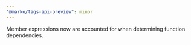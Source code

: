 ```yaml
---
"@marko/tags-api-preview": minor
---
```


Member expressions now are accounted for when determining function dependencies.
